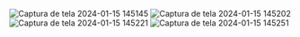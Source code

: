 ![Captura de tela 2024-01-15 145145](https://github.com/Geoziihdev/Entrega-5/assets/140776038/c1355d77-aaec-4185-a986-124e32e512bc)
![Captura de tela 2024-01-15 145202](https://github.com/Geoziihdev/Entrega-5/assets/140776038/c921dc50-33cb-46a0-a1d2-42a7c7e6096f)
![Captura de tela 2024-01-15 145221](https://github.com/Geoziihdev/Entrega-5/assets/140776038/f9207ede-14a4-4f0d-a2bf-048e38c9488a)
![Captura de tela 2024-01-15 145251](https://github.com/Geoziihdev/Entrega-5/assets/140776038/db44f485-2907-4f4d-ba13-39f17e6aa916)
